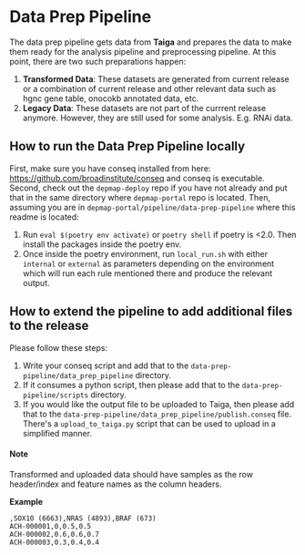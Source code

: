 # Data Prep Pipeline

The data prep pipeline gets data from **Taiga** and prepares the data to make them ready for the analysis pipeline and preprocessing pipeline. At this point, there are two such preparations happen:

1. **Transformed Data**: These datasets are generated from current release or a combination of current release and other relevant data such as hgnc gene table, onocokb annotated data, etc.
2. **Legacy Data**: These datasets are not part of the currrent release anymore. However, they are still used for some analysis. E.g. RNAi data.

## How to run the Data Prep Pipeline locally

First, make sure you have conseq installed from here: https://github.com/broadinstitute/conseq and conseq is executable.
Second, check out the `depmap-deploy` repo if you have not already and put that in the same directory where `depmap-portal` repo is located.
Then, assuming you are in `depmap-portal/pipeline/data-prep-pipeline` where this readme is located:

1. Run `eval $(poetry env activate)` or `poetry shell` if poetry is <2.0. Then install the packages inside the poetry env.
2. Once inside the poetry environment, run `local_run.sh` with either `internal` or `external` as parameters depending on the environment which will run each rule mentioned there and produce the relevant output.

## How to extend the pipeline to add additional files to the release

Please follow these steps:

1. Write your conseq script and add that to the `data-prep-pipeline/data_prep_pipeline` directory.
2. If it consumes a python script, then please add that to the `data-prep-pipeline/scripts` directory.
3. If you would like the output file to be uploaded to Taiga, then please add that to the `data-prep-pipeline/data_prep_pipeline/publish.conseq` file. There's a `upload_to_taiga.py` script that can be used to upload in a simplified manner.

#### Note

Transformed and uploaded data should have samples as the row header/index and feature names as the column headers.

**Example**

```
,SOX10 (6663),NRAS (4893),BRAF (673)
ACH-000001,0,0.5,0.5
ACH-000002,0.6,0.6,0.7
ACH-000003,0.3,0.4,0.4
```
